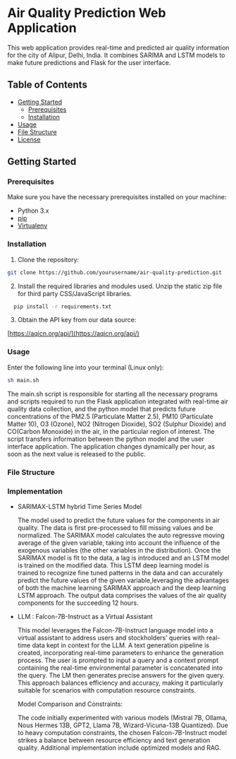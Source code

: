 # Air Quality Prediction Web Application

This web application provides real-time and predicted air quality information for the city of Alipur, Delhi, India. It combines SARIMA and LSTM models to make future predictions and Flask for the user interface.

## Table of Contents

- [Getting Started](#getting-started)
  - [Prerequisites](#prerequisites)
  - [Installation](#installation)
- [Usage](#usage)
- [File Structure](#file-structure)
- [License](#license)

## Getting Started

### Prerequisites

Make sure you have the necessary prerequisites installed on your machine:

- Python 3.x
- [pip](https://pip.pypa.io/en/stable/installation/)
- [Virtualenv](https://virtualenv.pypa.io/en/latest/installation/)

### Installation

1. Clone the repository:

```bash
git clone https://github.com/yourusername/air-quality-prediction.git
```
2. Install the required libraries and modules used. Unzip the static zip file for third party CSS/JavaScript libraries. 

```bash
  pip install -r requirements.txt
```

3. Obtain the API key from our data source:

[https://aqicn.org/api/](https://aqicn.org/api/)

### Usage

Enter the following line into your terminal (Linux only):

```bash
sh main.sh
```

The main.sh script is responsible for starting all the necessary programs and scripts required to run the Flask application integrated with real-time air quality data collection, and the python model that predicts future concentrations of the PM2.5 (Particulate Matter 2.5), PM10 (Particulate Matter 10), O3 (Ozone), NO2 (Nitrogen Dioxide), SO2 (Sulphur Dioxide) and CO(Carbon Monoxide) in the air, in the particular region of interest. The script transfers information between the python model and the user interface application. The application changes dynamically per hour, as soon as the next value is released to the public.

### File Structure


### Implementation
- SARIMAX-LSTM hybrid Time Series Model
  
  The model used to predict the future values for the components in air quality. The data is first pre-processed to fill missing values and be normalized. The SARIMAX model calculates the auto regressve moving   average of the given variable, taking into account the influence of the exogenous variables (the other variables in the distribution). Once the SARIMAX model is fit to the data, a lag is introduced and an
  LSTM model is trained on the modified data. This LSTM deep learning model is trained to recognize fine tuned patterns in the data and can accurately predict the future values of the given variable,leveraging   the advantages of both the machine learning SARIMAX approach and the deep learning LSTM approach. The output data comprises the values of the air quality components for the succeeding 12 hours.


      
- LLM : Falcon-7B-Instruct as a Virtual Assistant

  
  This model leverages the Falcon-7B-Instruct language model into a virtual assistant to address users and stockholders’ queries with real-time data kept in context for the LLM. A text generation pipeline is     created, incorporating real-time parameters to enhance the generation process. The user is prompted to input a query and a context prompt containing the real-time environmental parameter is concatenated into   the query. The LM then generates precise answers for the given query. This approach balances efficiency and accuracy, making it particularly suitable for scenarios with computation resource constraints.

  
  Model Comparison and Constraints:

  
  The code initially experimented with various models (Mistral 7B, Ollama, Nous Hermes 13B, GPT2, Llama 7B, Wizard-Vicuna-13B Quantized). Due to heavy computation constraints, the chosen Falcon-7B-Instruct       model strikes a balance between resource efficiency and text generation quality. Additional implementation include optimized models and RAG.
  


